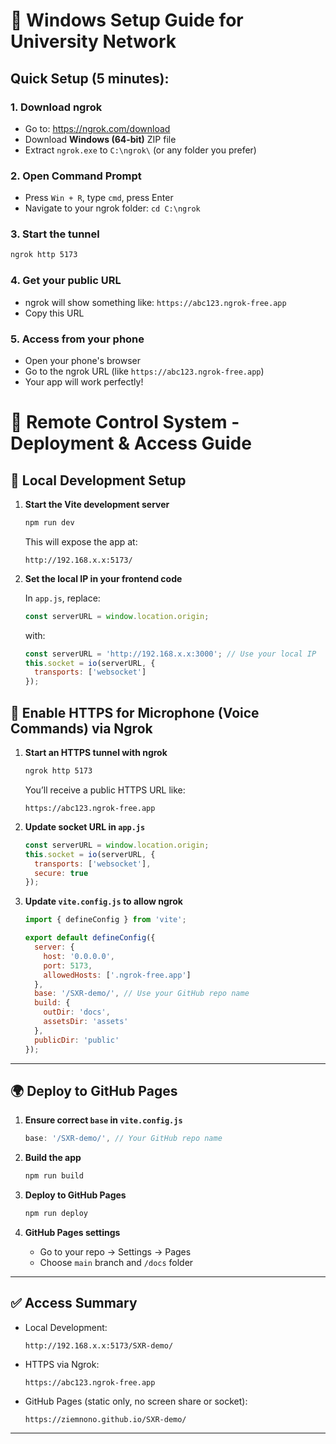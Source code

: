 # 🚀 Windows Setup Guide for University Network

## Quick Setup (5 minutes):

### 1. Download ngrok
- Go to: https://ngrok.com/download
- Download **Windows (64-bit)** ZIP file
- Extract `ngrok.exe` to `C:\ngrok\` (or any folder you prefer)

### 2. Open Command Prompt
- Press `Win + R`, type `cmd`, press Enter
- Navigate to your ngrok folder: `cd C:\ngrok`

### 3. Start the tunnel
```cmd
ngrok http 5173
```

### 4. Get your public URL
- ngrok will show something like: `https://abc123.ngrok-free.app`
- Copy this URL

### 5. Access from your phone
- Open your phone's browser
- Go to the ngrok URL (like `https://abc123.ngrok-free.app`)
- Your app will work perfectly!

# 🚀 Remote Control System - Deployment & Access Guide

## 🧪 Local Development Setup

1. **Start the Vite development server**
   ```bash
   npm run dev
   ```

   This will expose the app at:
   ```
   http://192.168.x.x:5173/
   ```

2. **Set the local IP in your frontend code**

   In `app.js`, replace:
   ```js
   const serverURL = window.location.origin;
   ```
   with:
   ```js
   const serverURL = 'http://192.168.x.x:3000'; // Use your local IP
   this.socket = io(serverURL, {
     transports: ['websocket']
   });
   ```

## 🔐 Enable HTTPS for Microphone (Voice Commands) via Ngrok

1. **Start an HTTPS tunnel with ngrok**
   ```bash
   ngrok http 5173
   ```

   You’ll receive a public HTTPS URL like:
   ```
   https://abc123.ngrok-free.app
   ```

2. **Update socket URL in `app.js`**
   ```js
   const serverURL = window.location.origin;
   this.socket = io(serverURL, {
     transports: ['websocket'],
     secure: true
   });
   ```

3. **Update `vite.config.js` to allow ngrok**
   ```js
   import { defineConfig } from 'vite';

   export default defineConfig({
     server: {
       host: '0.0.0.0',
       port: 5173,
       allowedHosts: ['.ngrok-free.app']
     },
     base: '/SXR-demo/', // Use your GitHub repo name
     build: {
       outDir: 'docs',
       assetsDir: 'assets'
     },
     publicDir: 'public'
   });
   ```

---

## 🌍 Deploy to GitHub Pages

1. **Ensure correct `base` in `vite.config.js`**
   ```js
   base: '/SXR-demo/', // Your GitHub repo name
   ```

2. **Build the app**
   ```bash
   npm run build
   ```

3. **Deploy to GitHub Pages**
   ```bash
   npm run deploy
   ```

4. **GitHub Pages settings**
   - Go to your repo → Settings → Pages
   - Choose `main` branch and `/docs` folder

---

## ✅ Access Summary

- Local Development:
  ```
  http://192.168.x.x:5173/SXR-demo/
  ```

- HTTPS via Ngrok:
  ```
  https://abc123.ngrok-free.app
  ```

- GitHub Pages (static only, no screen share or socket):
  ```
  https://ziemnono.github.io/SXR-demo/
  ```

---

